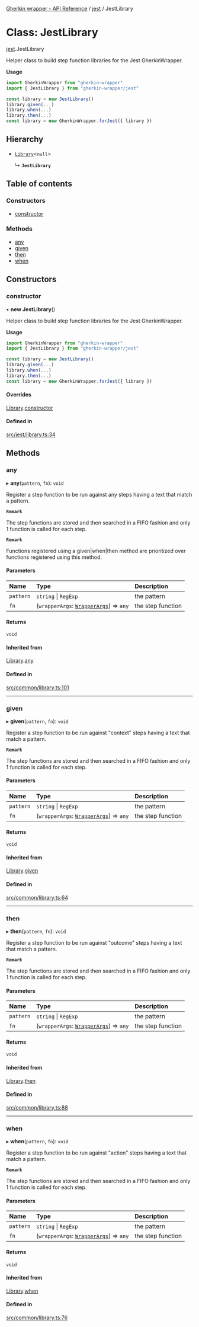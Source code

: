 [Gherkin wrapper - API Reference](../README.md) / [jest](../modules/jest.md) / JestLibrary

# Class: JestLibrary

[jest](../modules/jest.md).JestLibrary

Helper class to build step function libraries for the Jest GherkinWrapper.

**Usage**
```ts
import GherkinWrapper from "gherkin-wrapper"
import { JestLibrary } from "gherkin-wrapper/jest"

const library = new JestLibrary()
library.given(...)
library.when(...)
library.then(...)
const library = new GherkinWrapper.forJest({ library })
```

## Hierarchy

- [`Library`](common.Library.md)<``null``\>

  ↳ **`JestLibrary`**

## Table of contents

### Constructors

- [constructor](jest.JestLibrary.md#constructor)

### Methods

- [any](jest.JestLibrary.md#any)
- [given](jest.JestLibrary.md#given)
- [then](jest.JestLibrary.md#then)
- [when](jest.JestLibrary.md#when)

## Constructors

### constructor

• **new JestLibrary**()

Helper class to build step function libraries for the Jest GherkinWrapper.

**Usage**
```ts
import GherkinWrapper from "gherkin-wrapper"
import { JestLibrary } from "gherkin-wrapper/jest"

const library = new JestLibrary()
library.given(...)
library.when(...)
library.then(...)
const library = new GherkinWrapper.forJest({ library })
```

#### Overrides

[Library](common.Library.md).[constructor](common.Library.md#constructor)

#### Defined in

[src/jest/library.ts:34](https://github.com/Niitch/gherkin-wrapper/blob/1cd6560/src/jest/library.ts#L34)

## Methods

### any

▸ **any**(`pattern`, `fn`): `void`

Register a step function to be run against any steps having a text that match a pattern.

**`Remark`**

The step functions are stored and then searched in a FIFO fashion and only 1 function is called for each step.

**`Remark`**

Functions registered using a given|when|then method are prioritized over functions registered using this method.

#### Parameters

| Name | Type | Description |
| :------ | :------ | :------ |
| `pattern` | `string` \| `RegExp` | the pattern |
| `fn` | (`wrapperArgs`: [`WrapperArgs`](../interfaces/common.WrapperArgs.md)) => `any` | the step function |

#### Returns

`void`

#### Inherited from

[Library](common.Library.md).[any](common.Library.md#any)

#### Defined in

[src/common/library.ts:101](https://github.com/Niitch/gherkin-wrapper/blob/1cd6560/src/common/library.ts#L101)

___

### given

▸ **given**(`pattern`, `fn`): `void`

Register a step function to be run against "context" steps having a text that match a pattern.

**`Remark`**

The step functions are stored and then searched in a FIFO fashion and only 1 function is called for each step.

#### Parameters

| Name | Type | Description |
| :------ | :------ | :------ |
| `pattern` | `string` \| `RegExp` | the pattern |
| `fn` | (`wrapperArgs`: [`WrapperArgs`](../interfaces/common.WrapperArgs.md)) => `any` | the step function |

#### Returns

`void`

#### Inherited from

[Library](common.Library.md).[given](common.Library.md#given)

#### Defined in

[src/common/library.ts:64](https://github.com/Niitch/gherkin-wrapper/blob/1cd6560/src/common/library.ts#L64)

___

### then

▸ **then**(`pattern`, `fn`): `void`

Register a step function to be run against "outcome" steps having a text that match a pattern.

**`Remark`**

The step functions are stored and then searched in a FIFO fashion and only 1 function is called for each step.

#### Parameters

| Name | Type | Description |
| :------ | :------ | :------ |
| `pattern` | `string` \| `RegExp` | the pattern |
| `fn` | (`wrapperArgs`: [`WrapperArgs`](../interfaces/common.WrapperArgs.md)) => `any` | the step function |

#### Returns

`void`

#### Inherited from

[Library](common.Library.md).[then](common.Library.md#then)

#### Defined in

[src/common/library.ts:88](https://github.com/Niitch/gherkin-wrapper/blob/1cd6560/src/common/library.ts#L88)

___

### when

▸ **when**(`pattern`, `fn`): `void`

Register a step function to be run against "action" steps having a text that match a pattern.

**`Remark`**

The step functions are stored and then searched in a FIFO fashion and only 1 function is called for each step.

#### Parameters

| Name | Type | Description |
| :------ | :------ | :------ |
| `pattern` | `string` \| `RegExp` | the pattern |
| `fn` | (`wrapperArgs`: [`WrapperArgs`](../interfaces/common.WrapperArgs.md)) => `any` | the step function |

#### Returns

`void`

#### Inherited from

[Library](common.Library.md).[when](common.Library.md#when)

#### Defined in

[src/common/library.ts:76](https://github.com/Niitch/gherkin-wrapper/blob/1cd6560/src/common/library.ts#L76)
